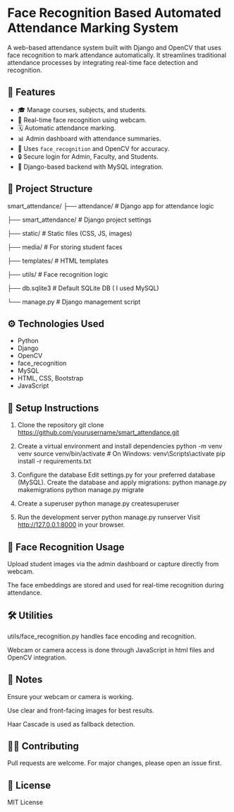 # Face Recognition Based Automated Attendance Marking System 
A web-based attendance system built with Django and OpenCV that uses face recognition to mark attendance automatically. It streamlines traditional attendance processes by integrating real-time face detection and recognition.

## 🔧 Features

- 🎓 Manage courses, subjects, and students.
- 📸 Real-time face recognition using webcam.
- 🗓️ Automatic attendance marking.
- 📊 Admin dashboard with attendance summaries.
- 🧠 Uses `face_recognition` and OpenCV for accuracy.
- 🔒 Secure login for Admin, Faculty, and Students.
- 📂 Django-based backend with MySQL integration.

## 📁 Project Structure
smart_attendance/
├── attendance/ # Django app for attendance logic

├── smart_attendance/ # Django project settings

├── static/ # Static files (CSS, JS, images)

├── media/ # For storing student faces

├── templates/ # HTML templates

├── utils/ # Face recognition logic

├── db.sqlite3 # Default SQLite DB ( I used MySQL)

└── manage.py # Django management script


## ⚙️ Technologies Used

- Python
- Django
- OpenCV
- face_recognition
- MySQL 
- HTML, CSS, Bootstrap
- JavaScript

## 🚀 Setup Instructions

1. Clone the repository
              git clone https://github.com/yourusername/smart_attendance.git
   
2. Create a virtual environment and install dependencies
   python -m venv venv
   source venv/bin/activate  # On Windows: venv\Scripts\activate
   pip install -r requirements.txt
   
3. Configure the database
   Edit settings.py for your preferred database (MySQL). Create the database and apply migrations:
   python manage.py makemigrations
   python manage.py migrate
   
4. Create a superuser
   python manage.py createsuperuser

5. Run the development server
   python manage.py runserver
   Visit http://127.0.0.1:8000 in your browser.


## 📸 Face Recognition Usage

Upload student images via the admin dashboard or capture directly from webcam.

The face embeddings are stored and used for real-time recognition during attendance.

## 🛠️ Utilities

utils/face_recognition.py handles face encoding and recognition.

Webcam or camera access is done through JavaScript  in html files and OpenCV integration.

## 📌 Notes
Ensure your webcam or camera   is working.

Use clear and front-facing images for best results.

Haar Cascade is used as fallback detection.

## 🧑‍💻 Contributing

Pull requests are welcome. For major changes, please open an issue first.

## 📃 License

MIT License






